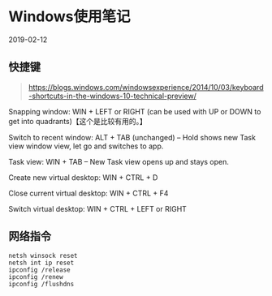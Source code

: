 # Windows使用笔记

2019-02-12

## 快捷键

>https://blogs.windows.com/windowsexperience/2014/10/03/keyboard-shortcuts-in-the-windows-10-technical-preview/

Snapping window: WIN + LEFT or RIGHT (can be used with UP or DOWN to get into quadrants)【这个是比较有用的。】

Switch to recent window: ALT + TAB (unchanged) – Hold shows new Task view window view, let go and switches to app.

Task view: WIN + TAB – New Task view opens up and stays open.

Create new virtual desktop: WIN + CTRL + D

Close current virtual desktop: WIN + CTRL + F4

Switch virtual desktop: WIN + CTRL + LEFT or RIGHT

## 网络指令

```
netsh winsock reset
netsh int ip reset
ipconfig /release
ipconfig /renew
ipconfig /flushdns
```

